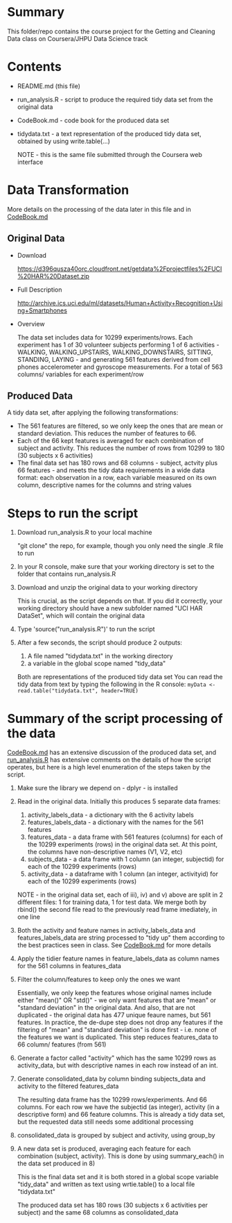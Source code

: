 Summary
=======
This folder/repo contains the course project for the Getting and Cleaning Data class on Coursera/JHPU Data Science track

Contents
========
- README.md (this file)
- run_analysis.R - script to produce the required tidy data set from the original data
- CodeBook.md - code book for the produced data set
- tidydata.txt - a text representation of the produced tidy data set, obtained by using write.table(...)

    NOTE - this is the same file submitted through the Coursera web interface

Data Transformation
===================
More details on the processing of the data later in this file and in [CodeBook.md](CodeBook.md)

Original Data
-------------
- Download 

    https://d396qusza40orc.cloudfront.net/getdata%2Fprojectfiles%2FUCI%20HAR%20Dataset.zip

- Full Description

    http://archive.ics.uci.edu/ml/datasets/Human+Activity+Recognition+Using+Smartphones

- Overview

    The data set includes data for 10299 experiments/rows. Each experiment has 1 of 30 volunteer subjects performing 1 of 6 activities - WALKING, WALKING_UPSTAIRS, WALKING_DOWNSTAIRS, SITTING, STANDING, LAYING - and generating 561 features derived from cell phones accelerometer and gyroscope measurements. For a total of 563 columns/ variables for each experiment/row

Produced Data
-------------
A tidy data set, after applying the following transformations:
- The 561 features are filtered, so we only keep the ones that are mean or standard deviation. This reduces the number of features to 66.
- Each of the 66 kept features is averaged for each combination of subject and activity. This reduces the number of rows from 10299 to 180 (30 subjects x 6 activities)
- The final data set has 180 rows and 68 columns - subject, actvity plus 66 features - and meets the tidy data requirements in a wide data format: each observation in a row, each variable measured on its own column, descriptive names for the columns and string values


Steps to run the script
=======================
1. Download run_analysis.R to your local machine

    "git clone" the repo, for example, though you only need the single .R file to run

2. In your R console, make sure that your working directory is set to the folder that contains run_analysis.R

3. Download and unzip the original data to your working directory

    This is crucial, as the script depends on that. If you did it correctly, your working directory should have a new subfolder named "UCI HAR DataSet", which will contain the original data

4. Type 'source("run_analysis.R")' to run the script

5. After a few seconds, the script should produce 2 outputs:
    1. A file named "tidydata.txt" in the working directory
    2. a variable in the global scope named "tidy_data"

    Both are representations of the produced tidy data set
    You can read the tidy data from text by typing the following in the R console:
        `myData <- read.table("tidydata.txt", header=TRUE)`

Summary of the script processing of the data
============================================
[CodeBook.md](CodeBook.md) has an extensive discussion of the produced data set, and [run_analysis.R](run_analysis.R) has extensive comments on the details of how the script operates, but here is a high level enumeration of the steps taken by the script.

1. Make sure the library we depend on - dplyr - is installed

2. Read in the original data. Initially this produces 5 separate data frames:
    1. activity_labels_data - a dictionary with the 6 activity labels
    2. features_labels_data - a dictionary with the names for the 561 features
    3. features_data - a data frame with 561 features (columns) for each of the 10299 experiments (rows) in the original data set. At this point, the columns have non-descriptive names (V1, V2, etc)
    4. subjects_data - a data frame with 1 column (an integer, subjectid) for each of the 10299 experiments (rows)
    5. activity_data - a dataframe with 1 column (an integer, activityid) for each of the 10299 experiments (rows)

    NOTE - in the original data set, each of iii), iv) and v) above are split in 2 different files: 1 for training data, 1 for test data. We merge both by rbind() the second file read to the previously read frame imediately, in one line

3. Both the activity and feature names in activity_labels_data and features_labels_data are string processed to "tidy up" them according to the best practices seen in class. See [CodeBook.md](CodeBook.md) for more details

4. Apply the tidier feature names in feature_labels_data as column names for the 561 columns in features_data

5. Filter the column/features to keep only the ones we want

    Essentially, we only keep the features whose original names include either "mean()" OR "std()" - we only want features that are "mean" or "standard deviation" in the original data. And also, that are not duplicated - the original data has 477 unique feaure names, but 561 features. In practice, the de-dupe step does not drop any features if the filtering of "mean" and "standard deviation" is done first - i.e. none of the features we want is duplicated.
    This step reduces features_data to 66 column/ features (from 561)

6. Generate a factor called "activity" which has the same 10299 rows as activity_data, but with descriptive names in each row instead of an int.

7. Generate consolidated_data by column binding subjects_data and activity to the filtered features_data 

    The resulting data frame has the 10299 rows/experiments. And 66 columns. For each row we have the subjectid (as integer), activity (in a descriptive form) and 66 feature columns. This is already a tidy data set, but the requested data still needs some additional processing

8. consolidated_data is grouped by subject and activity, using group_by

9. A new data set is produced, averaging each feature for each combination (subject, activity). This is done by using summary_each() in the data set produced in 8)

    This is the final data set and it is both stored in a global scope variable "tidy_data" and written as text using wrtie.table() to a local file "tidydata.txt"

    The produced data set has 180 rows (30 subjects x 6 activities per subject) and the same 68 columns as consolidated_data


        